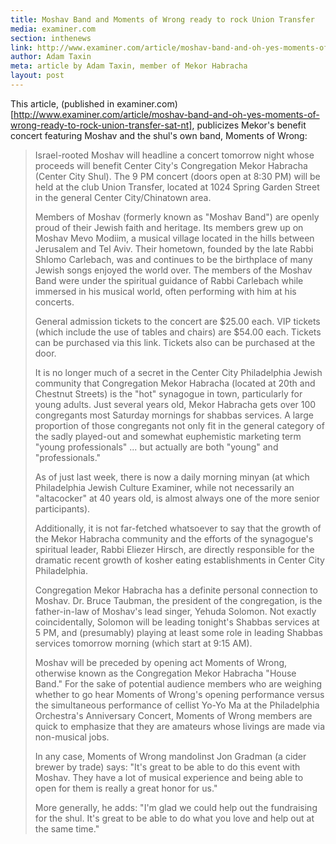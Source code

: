 ```yaml
---
title: Moshav Band and Moments of Wrong ready to rock Union Transfer
media: examiner.com
section: inthenews
link: http://www.examiner.com/article/moshav-band-and-oh-yes-moments-of-wrong-ready-to-rock-union-transfer-sat-nt
author: Adam Taxin
meta: article by Adam Taxin, member of Mekor Habracha
layout: post
---
```


This article, (published in examiner.com)[http://www.examiner.com/article/moshav-band-and-oh-yes-moments-of-wrong-ready-to-rock-union-transfer-sat-nt], publicizes Mekor's benefit concert featuring Moshav and the shul's own band, Moments of Wrong:

>Israel-rooted Moshav will headline a concert tomorrow night whose proceeds will benefit Center City's Congregation Mekor Habracha (Center City Shul). The 9 PM concert (doors open at 8:30 PM) will be held at the club Union Transfer, located at 1024 Spring Garden Street in the general Center City/Chinatown area.
>
>Members of Moshav (formerly known as "Moshav Band") are openly proud of their Jewish faith and heritage. Its members grew up on Moshav Mevo Modiim, a musical village located in the hills between Jerusalem and Tel Aviv. Their hometown, founded by the late Rabbi Shlomo Carlebach, was and continues to be the birthplace of many Jewish songs enjoyed the world over. The members of the Moshav Band were under the spiritual guidance of Rabbi Carlebach while immersed in his musical world, often performing with him at his concerts.
>
>General admission tickets to the concert are $25.00 each. VIP tickets (which include the use of tables and chairs) are $54.00 each. Tickets can be purchased via this link. Tickets also can be purchased at the door.
>
>It is no longer much of a secret in the Center City Philadelphia Jewish community that Congregation Mekor Habracha (located at 20th and Chestnut Streets) is the "hot" synagogue in town, particularly for young adults. Just several years old, Mekor Habracha gets over 100 congregants most Saturday mornings for shabbas services. A large proportion of those congregants not only fit in the general category of the sadly played-out and somewhat euphemistic marketing term "young professionals" ... but actually are both "young" and "professionals."
>
>As of just last week, there is now a daily morning minyan (at which Philadelphia Jewish Culture Examiner, while not necessarily an "altacocker" at 40 years old, is almost always one of the more senior participants).
>
>Additionally, it is not far-fetched whatsoever to say that the growth of the Mekor Habracha community and the efforts of the synagogue's spiritual leader, Rabbi Eliezer Hirsch, are directly responsible for the dramatic recent growth of kosher eating establishments in Center City Philadelphia.
>
>Congregation Mekor Habracha has a definite personal connection to Moshav. Dr. Bruce Taubman, the president of the congregation, is the father-in-law of Moshav's lead singer, Yehuda Solomon. Not exactly coincidentally, Solomon will be leading tonight's Shabbas services at 5 PM, and (presumably) playing at least some role in leading Shabbas services tomorrow morning (which start at 9:15 AM).
>
>Moshav will be preceded by opening act Moments of Wrong, otherwise known as the Congregation Mekor Habracha "House Band." For the sake of potential audience members who are weighing whether to go hear Moments of Wrong's opening performance versus the simultaneous performance of cellist Yo-Yo Ma at the Philadelphia Orchestra's Anniversary Concert, Moments of Wrong members are quick to emphasize that they are amateurs whose livings are made via non-musical jobs.
>
>In any case, Moments of Wrong mandolinst Jon Gradman (a cider brewer by trade) says: "It's great to be able to do this event with Moshav. They have a lot of musical experience and being able to open for them is really a great honor for us."
>
>More generally, he adds: "I'm glad we could help out the fundraising for the shul. It's great to be able to do what you love and help out at the same time."